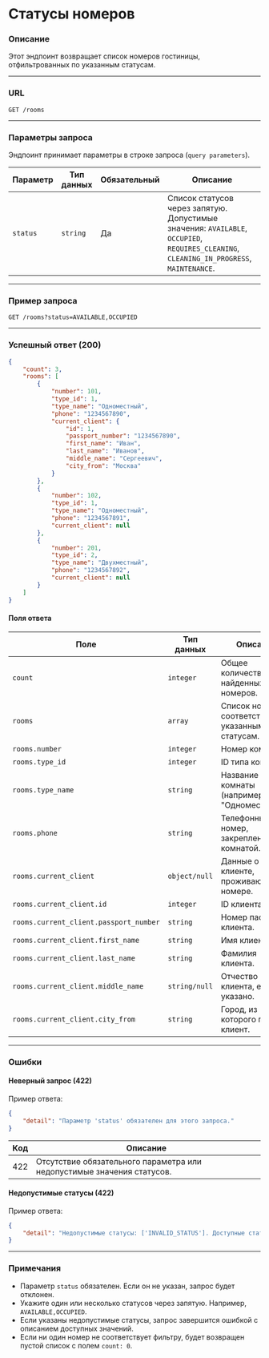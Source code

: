 # Статусы номеров

### Описание

Этот эндпоинт возвращает список номеров гостиницы, отфильтрованных по указанным статусам.

---

### URL

`GET /rooms`

---

### Параметры запроса

Эндпоинт принимает параметры в строке запроса (`query parameters`).

| Параметр  | Тип данных | Обязательный | Описание                                                                 |
|-----------|------------|--------------|--------------------------------------------------------------------------|
| `status`  | `string`   | Да           | Список статусов через запятую. Допустимые значения: `AVAILABLE`, `OCCUPIED`, `REQUIRES_CLEANING`, `CLEANING_IN_PROGRESS`, `MAINTENANCE`. |

---

### Пример запроса

```http
GET /rooms?status=AVAILABLE,OCCUPIED
```

---

### Успешный ответ (200)

```json
{
    "count": 3,
    "rooms": [
        {
            "number": 101,
            "type_id": 1,
            "type_name": "Одноместный",
            "phone": "1234567890",
            "current_client": {
                "id": 1,
                "passport_number": "1234567890",
                "first_name": "Иван",
                "last_name": "Иванов",
                "middle_name": "Сергеевич",
                "city_from": "Москва"
            }
        },
        {
            "number": 102,
            "type_id": 1,
            "type_name": "Одноместный",
            "phone": "1234567891",
            "current_client": null
        },
        {
            "number": 201,
            "type_id": 2,
            "type_name": "Двухместный",
            "phone": "1234567892",
            "current_client": null
        }
    ]
}
```

#### Поля ответа

| Поле                                   | Тип данных    | Описание                                            |
|----------------------------------------|---------------|-----------------------------------------------------|
| `count`                                | `integer`     | Общее количество найденных номеров.                 |
| `rooms`                                | `array`       | Список номеров, соответствующих указанным статусам. |
| `rooms.number`                         | `integer`     | Номер комнаты.                                      |
| `rooms.type_id`                        | `integer`     | ID типа комнаты.                                    |
| `rooms.type_name`                      | `string`      | Название типа комнаты (например, "Одноместный").    |
| `rooms.phone`                          | `string`      | Телефонный номер, закрепленный за комнатой.         |
| `rooms.current_client`                 | `object/null` | Данные о клиенте, проживающим в номере.             |
| `rooms.current_client.id`              | `integer`     | ID клиента.                                         |
| `rooms.current_client.passport_number` | `string`      | Номер паспорта клиента.                             |
| `rooms.current_client.first_name`      | `string`      | Имя клиента.                                        |
| `rooms.current_client.last_name`       | `string`      | Фамилия клиента.                                    |
| `rooms.current_client.middle_name`     | `string/null` | Отчество клиента, если указано.                     |
| `rooms.current_client.city_from`       | `string`      | Город, из которого прибыл клиент.                   |

---

### Ошибки

#### Неверный запрос (422)

Пример ответа:

```json
{
    "detail": "Параметр 'status' обязателен для этого запроса."
}
```

| Код   | Описание                                                         |
|-------|-----------------------------------------------------------------|
| 422   | Отсутствие обязательного параметра или недопустимые значения статусов. |

#### Недопустимые статусы (422)

Пример ответа:

```json
{
    "detail": "Недопустимые статусы: ['INVALID_STATUS']. Доступные статусы: ['AVAILABLE', 'OCCUPIED', 'REQUIRES_CLEANING', 'CLEANING_IN_PROGRESS', 'MAINTENANCE']."
}
```

---

### Примечания

- Параметр `status` обязателен. Если он не указан, запрос будет отклонен.
- Укажите один или несколько статусов через запятую. Например, `AVAILABLE,OCCUPIED`.
- Если указаны недопустимые статусы, запрос завершится ошибкой с описанием доступных значений.
- Если ни один номер не соответствует фильтру, будет возвращен пустой список с полем `count: 0`.